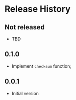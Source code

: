 # Release History

## Not released
* TBD

## 0.1.0
* Implement `checksum` function;

## 0.0.1
* Initial version